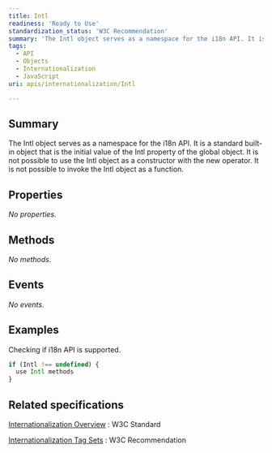 ```yaml
---
title: Intl
readiness: 'Ready to Use'
standardization_status: 'W3C Recommendation'
summary: 'The Intl object serves as a namespace for the i18n API. It is a standard built-in object that is the initial value of the Intl property of the global object. It is not possible to use the Intl object as a constructor with the new operator. It is not possible to invoke the Intl object as a function.'
tags:
  - API
  - Objects
  - Internationalization
  - JavaScript
uri: apis/internationalization/Intl

---
```

## <span>Summary</span>

The Intl object serves as a namespace for the i18n API. It is a standard built-in object that is the initial value of the Intl property of the global object. It is not possible to use the Intl object as a constructor with the new operator. It is not possible to invoke the Intl object as a function.

## <span>Properties</span>

*No properties.*

## <span>Methods</span>

*No methods.*

## <span>Events</span>

*No events.*

## <span>Examples</span>

Checking if i18n API is supported.

``` js
if (Intl !== undefined) {
  use Intl methods
}
```

## <span>Related specifications</span>

[Internationalization Overview](http://www.w3.org/standards/webdesign/i18n)
:   W3C Standard

[Internationalization Tag Sets](http://www.w3.org/TR/its20/)
:   W3C Recommendation
